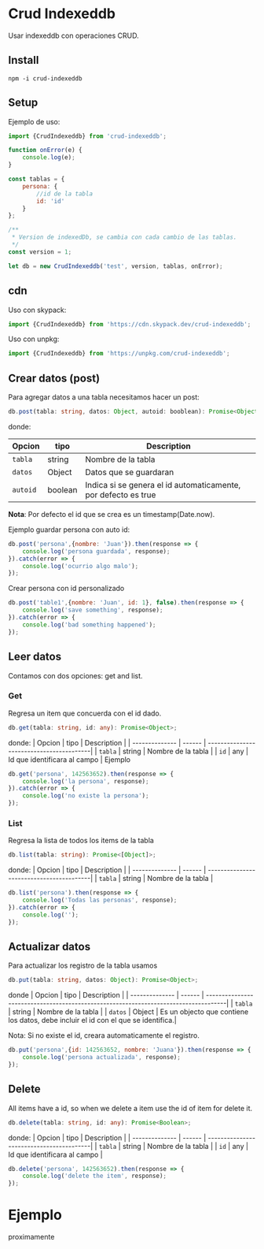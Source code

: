 # Crud Indexeddb

Usar indexeddb con operaciones CRUD.

## Install
```
npm -i crud-indexeddb
```


## Setup

Ejemplo de uso:

```js
import {CrudIndexeddb} from 'crud-indexeddb';

function onError(e) {
    console.log(e);
}

const tablas = {
    persona: {
        //id de la tabla
        id: 'id'
    }
};

/**
 * Version de indexedDb, se cambia con cada cambio de las tablas.
 */
const version = 1;

let db = new CrudIndexeddb('test', version, tablas, onError);

```
## cdn

Uso con skypack:
```js
import {CrudIndexeddb} from 'https://cdn.skypack.dev/crud-indexeddb';
```
Uso con unpkg:
```js
import {CrudIndexeddb} from 'https://unpkg.com/crud-indexeddb';
```

## Crear datos (post)

Para agregar datos a una tabla necesitamos hacer un post:
```ts
db.post(tabla: string, datos: Object, autoid: booblean): Promise<Object>;
```

donde:


| Opcion         | tipo    | Description                                                   |
| -------------- | ------  | -----------------------------------------                     |
| `tabla`        | string  | Nombre de la tabla                                            |
| `datos`        | Object  | Datos que se guardaran                                        |
| `autoid`       | boolean | Indica si se genera el id automaticamente, por defecto es true|

**Nota**:  Por defecto el id que se crea es un timestamp(Date.now).

Ejemplo guardar persona con auto id:
```js
db.post('persona',{nombre: 'Juan'}).then(response => {
    console.log('persona guardada', response);
}).catch(error => {
    console.log('ocurrio algo malo');
});
```

Crear persona con id personalizado
```js
db.post('table1',{nombre: 'Juan', id: 1}, false).then(response => {
    console.log('save something', response);
}).catch(error => {
    console.log('bad something happened');
});
```

## Leer datos

Contamos con dos opciones: get and list.

### Get 

Regresa un item que concuerda con el id dado.
```ts
db.get(tabla: string, id: any): Promise<Object>;
```
donde:
| Opcion         | tipo    | Description                              |
| -------------- | ------  | -----------------------------------------|
| `tabla`        | string  | Nombre de la tabla                       |
| `id`           | any     | Id que identificara al campo             |
Ejemplo
```js
db.get('persona', 142563652).then(response => {
    console.log('la persona', response);
}).catch(error => {
    console.log('no existe la persona');
});
```

### List
Regresa la lista de todos los items de la tabla
```ts
db.list(tabla: string): Promise<[Object]>;
```
donde:
| Opcion         | tipo    | Description                              |
| -------------- | ------  | -----------------------------------------|
| `tabla`        | string  | Nombre de la tabla                       |

```js
db.list('persona').then(response => {
    console.log('Todas las personas', response);
}).catch(error => {
    console.log('');
});
```

## Actualizar datos

Para actualizar los registro de la tabla usamos
```ts
db.put(tabla: string, datos: Object): Promise<Object>;
```
donde
| Opcion         | tipo    | Description                                                                         |
| -------------- | ------  | ------------------------------------------------------------------------------------|
| `tabla`        | string  | Nombre de la tabla                                                                  |
| `datos`        | Object    | Es un objecto que contiene los datos, debe incluir el id con el que se identifica.|

Nota: Si no existe el id, creara automaticamente el registro.
```js
db.put('persona',{id: 142563652, nombre: 'Juana'}).then(response => {
    console.log('persona actualizada', response);
});
```
 
## Delete

All items have a id, so when we delete a item use the id of item for delete it.
```ts
db.delete(tabla: string, id: any): Promise<Boolean>;
```
donde:
| Opcion         | tipo    | Description                              |
| -------------- | ------  | -----------------------------------------|
| `tabla`        | string  | Nombre de la tabla                       |
| `id`           | any     | Id que identificara al campo             |


```js
db.delete('persona', 142563652).then(response => {
    console.log('delete the item', response);
});
```


# Ejemplo

proximamente